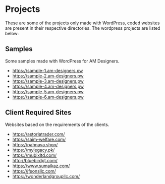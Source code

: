 # Projects

These are some of the projects only made with WordPress, coded websites are present in their respective directories. The wordpress projects are listed below:

## Samples

Some samples made with WordPress for AM Designers.

- https://sample-1.am-designers.pw
- https://sample-2.am-designers.pw
- https://sample-3.am-designers.pw
- https://sample-4.am-designers.pw
- https://sample-5.am-designers.pw
- https://sample-6.am-designers.pw

## Client Required Sites

Websites based on the requirements of the clients.

- https://astoriatrader.com/
- https://saim-welfare.com/
- https://pahnava.shop/
- https://mylegacy.pk/
- https://mubixltd.com/
- http://bluebirdgt.com/
- https://www.sumaikaz.com/
- https://jfsonsllc.com/
- https://wonderlandgroupllc.com/
